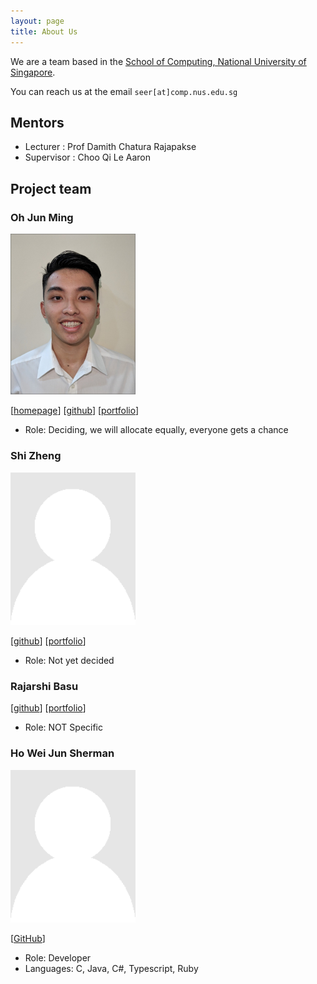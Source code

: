 ```yaml
---
layout: page
title: About Us
---
```


We are a team based in the [School of Computing, National University of Singapore](http://www.comp.nus.edu.sg).

You can reach us at the email `seer[at]comp.nus.edu.sg`
## Mentors
* Lecturer : Prof Damith Chatura Rajapakse
* Supervisor : Choo Qi Le Aaron

## Project team

### Oh Jun Ming

<img src="images/ohjunming.png" width="200px">

[[homepage](http://www.comp.nus.edu.sg/~damithch)]
[[github](https://github.com/OhJunMing)]
[[portfolio](team/johndoe.md)]

* Role: Deciding, we will allocate equally, everyone gets a chance

### Shi Zheng

<img src="images/shizheng.png" width="200px">

[[github](http://github.com/ShiZheng001)]
[[portfolio](team/johndoe.md)]

* Role: Not yet decided

### Rajarshi Basu

<!-- <img src="images/johndoe.png" width="200px"> -->

[[github](http://github.com/rajobasu)] 
[[portfolio](team/johndoe.md)]

* Role: NOT Specific


### Ho Wei Jun Sherman

<img src="images/nighoggdatatype.png" width="200px">

[[GitHub](https://github.com/nighoggDatatype)]

* Role: Developer
* Languages: C, Java, C#, Typescript, Ruby

